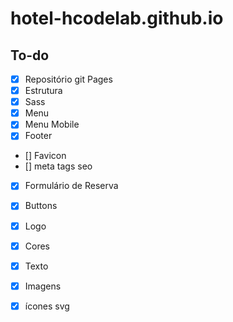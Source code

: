 # hotel-hcodelab.github.io


## To-do
- [x] Repositório git Pages
- [x] Estrutura
- [x] Sass
- [x] Menu
- [x] Menu Mobile
- [x] Footer
- [] Favicon
- [] meta tags seo
- [x] Formulário de Reserva
- [x] Buttons
- [x] Logo
- [x] Cores
- [x] Texto
- [x] Imagens
- [x] ícones svg

